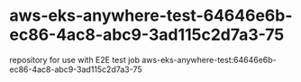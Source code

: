 # aws-eks-anywhere-test-64646e6b-ec86-4ac8-abc9-3ad115c2d7a3-75
repository for use with E2E test job aws-eks-anywhere-test:64646e6b-ec86-4ac8-abc9-3ad115c2d7a3-75
